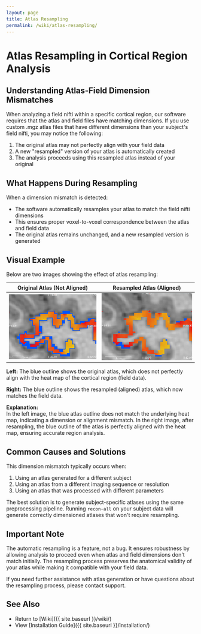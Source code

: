 ```yaml
---
layout: page
title: Atlas Resampling
permalink: /wiki/atlas-resampling/
---
```


# Atlas Resampling in Cortical Region Analysis

## Understanding Atlas-Field Dimension Mismatches

When analyzing a field nifti within a specific cortical region, our software requires that the atlas and field files have matching dimensions. If you use custom .mgz atlas files that have different dimensions than your subject's field nifti, you may notice the following:

1. The original atlas may not perfectly align with your field data
2. A new "resampled" version of your atlas is automatically created
3. The analysis proceeds using this resampled atlas instead of your original

## What Happens During Resampling

When a dimension mismatch is detected:

- The software automatically resamples your atlas to match the field nifti dimensions
- This ensures proper voxel-to-voxel correspondence between the atlas and field data
- The original atlas remains unchanged, and a new resampled version is generated

## Visual Example

Below are two images showing the effect of atlas resampling:

| Original Atlas (Not Aligned) | Resampled Atlas (Aligned) |
|-----------------------------|---------------------------|
| ![Original Atlas](assets/atlas_under_field.png) | ![Resampled Atlas](assets/aligned_atlas_under_field.png) |

**Left:** The blue outline shows the original atlas, which does not perfectly align with the heat map of the cortical region (field data).

**Right:** The blue outline shows the resampled (aligned) atlas, which now matches the field data.

**Explanation:**  
In the left image, the blue atlas outline does not match the underlying heat map, indicating a dimension or alignment mismatch. In the right image, after resampling, the blue outline of the atlas is perfectly aligned with the heat map, ensuring accurate region analysis.

## Common Causes and Solutions

This dimension mismatch typically occurs when:

1. Using an atlas generated for a different subject
2. Using an atlas from a different imaging sequence or resolution
3. Using an atlas that was processed with different parameters

The best solution is to generate subject-specific atlases using the same preprocessing pipeline. Running `recon-all` on your subject data will generate correctly dimensioned atlases that won't require resampling.

## Important Note

The automatic resampling is a feature, not a bug. It ensures robustness by allowing analysis to proceed even when atlas and field dimensions don't match initially. The resampling process preserves the anatomical validity of your atlas while making it compatible with your field data.

If you need further assistance with atlas generation or have questions about the resampling process, please contact support.

## See Also

- Return to [Wiki]({{ site.baseurl }}/wiki/)
- View [Installation Guide]({{ site.baseurl }}/installation/) 